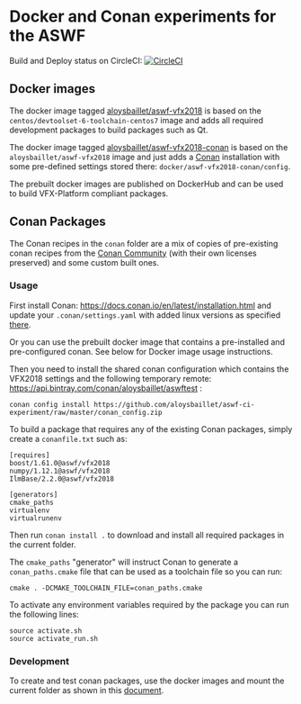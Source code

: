 # Docker and Conan experiments for the ASWF
Build and Deploy status on CircleCI: [![CircleCI](https://circleci.com/gh/aloysbaillet/aswf-ci-experiment.svg?style=svg)](https://circleci.com/gh/aloysbaillet/aswf-ci-experiment)

## Docker images

The docker image tagged [aloysbaillet/aswf-vfx2018](docker/aswf-vfx2018/Dockerfile) is based on the `centos/devtoolset-6-toolchain-centos7` image and adds all required development packages to build packages such as Qt.

The docker image tagged [aloysbaillet/aswf-vfx2018-conan](docker/aswf-vfx2018-conan/Dockerfile) is based on the `aloysbaillet/aswf-vfx2018` image and just adds a [Conan](https://conan.io) installation with some pre-defined settings stored there: `docker/aswf-vfx2018-conan/config`.

The prebuilt docker images are published on DockerHub and can be used to build VFX-Platform compliant packages.


## Conan Packages

The Conan recipes in the `conan` folder are a mix of copies of pre-existing conan recipes from the [Conan Community](https://github.com/conan-community) (with their own licenses preserved) and some custom built ones.

### Usage

First install Conan: https://docs.conan.io/en/latest/installation.html and update your `.conan/settings.yaml` with added linux versions as specified [there](https://github.com/aloysbaillet/aswf-ci-experiment/blob/master/docker/aswf-vfx2018-conan/config/settings.yml#L20).

Or you can use the prebuilt docker image that contains a pre-installed and pre-configured conan. See below for Docker image usage instructions.

Then you need to install the shared conan configuration which contains the VFX2018 settings and the following temporary remote: https://api.bintray.com/conan/aloysbaillet/aswftest :
```
conan config install https://github.com/aloysbaillet/aswf-ci-experiment/raw/master/conan_config.zip
```

To build a package that requires any of the existing Conan packages, simply create a `conanfile.txt` such as:
```
[requires]
boost/1.61.0@aswf/vfx2018
numpy/1.12.1@aswf/vfx2018
IlmBase/2.2.0@aswf/vfx2018

[generators]
cmake_paths
virtualenv
virtualrunenv
```

Then run 
```conan install .```
to download and install all required packages in the current folder.

The `cmake_paths` "generator" will instruct Conan to generate a `conan_paths.cmake` file that can be used as a toolchain file so you can run:
```
cmake . -DCMAKE_TOOLCHAIN_FILE=conan_paths.cmake
```
To activate any environment variables required by the package you can run the following lines:
```
source activate.sh
source activate_run.sh
```

### Development

To create and test conan packages, use the docker images and mount the current folder as shown in this [document](conan/README.md).
